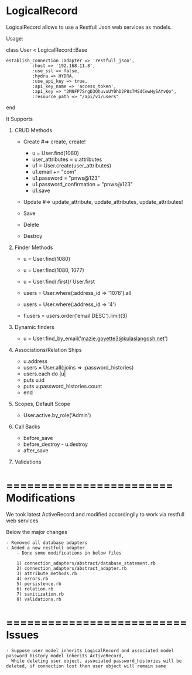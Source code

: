 LogicalRecord
==============

LogicalRecord allows to use a Restfull Json web services as models.


Usage:

class User < LogicalRecord::Base

	establish_connection :adapter => 'restfull_json', 
              :host => '192.168.11.8',
              :use_ssl => false,
              :hydra => HYDRA,
              :use_api_key => true,
              :api_key_name => 'access_token',
              :api_key => "2MNFP7SrgD3QhuvuUY0hD2P8s7MSdCewHySAYvQo",
              :resource_path => "/api/v1/users"

end

It Supports

1) CRUD Methods

    - Create #=> create, create!
         - u = User.find(1080)
         - user_attributes = u.attributes
         - u1 = User.create(user_attributes)
         - u1.email += "com"
         - u1.password = "pnws@123"
         - u1.password_confirmation = "pnws@123"
         - u1.save

    - Update #=> update_attribute, update_attributes, update_attributes!
    - Save
    - Delete
    - Destroy

2) Finder Methods

	- u = User.find(1080)
	- u = User.find(1080, 1077)
	- u = User.find(:first)/ User.first
	- users = User.where(:address_id => '1076').all
	
	- users = User.where(:address_id => '4')
	- fiusers = users.order('email DESC').limit(3)

3) Dynamic finders

	- u = User.find_by_email('mazie.goyette3@kulaslangosh.net')

4) Associations/Relation Ships

	- u.address
	- users = User.all(:joins => :password_histories)
	- users.each do |u|
	- puts u.id
	- puts u.password_histories.count
	- end  

5) Scopes, Default Scope

	- User.active.by_role('Admin')

6) Call Backs

	- before_save
	- before_destroy
	       - u.destroy
	- after_save

7) Validations 

========================
Modifications 
========================

We took latest ActiveRecord and modified accordingily to work via restfull web services

Below the major changes

	- Removed all database adapters
	- Added a new restfull adapter
        - Done some modifications in below files
        
		1) connection_adapters/abstract/database_statement.rb
		2) connection_adapters/abstract_adapter.rb
		3) attribute_methods.rb
		4) errors.rb
		5) persistence.rb
		6) relation.rb
		7) sanitization.rb
		8) validations.rb


==========================
Issues
==========================
	- Suppose user model inherits LogicalRecord and associated model password history model inherits ActiveRecord,
	  While deleting user object, associated password_histories will be deleted, if connection lost then user object will remain same

